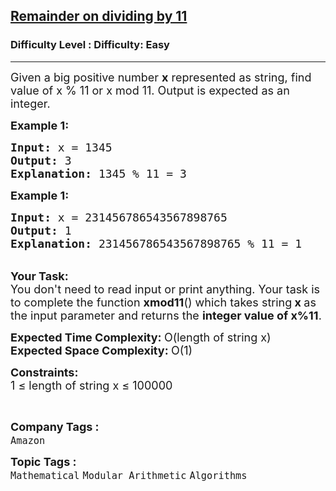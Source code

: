 <h2><a href="https://www.geeksforgeeks.org/problems/remainder-on-dividing-by-11--170647/1?page=1&company=Amazon&status=unsolved,attempted&sortBy=accuracy">Remainder on dividing by 11</a></h2><h3>Difficulty Level : Difficulty: Easy</h3><hr><div class="problems_problem_content__Xm_eO"><p><span style="font-size:18px">Given a big positive number <strong>x</strong> represented as string, find value of x % 11 or x mod 11. Output is expected as an integer.</span></p>

<p><strong><span style="font-size:18px">Example 1:</span></strong></p>

<pre><span style="font-size:18px"><strong>Input: </strong>x = 1345</span>
<span style="font-size:18px"><strong>Output: </strong>3
<strong>Explanation:</strong> 1345 % 11 = 3 </span>
</pre>

<p><strong><span style="font-size:18px">Example 1:</span></strong></p>

<pre><span style="font-size:18px"><strong>Input: </strong>x = 231456786543567898765</span>
<span style="font-size:18px"><strong>Output: </strong>1
<strong>Explanation:</strong> 231456786543567898765 % 11 = 1</span>
</pre>

<p><br>
<span style="font-size:18px"><strong>Your Task:</strong>&nbsp;&nbsp;<br>
You don't need to read input or print anything. Your task is to complete the function <strong>xmod11</strong>()&nbsp;which takes string<strong> x </strong>as the input parameter&nbsp;and returns the <strong>integer value of&nbsp;x%11</strong>.</span></p>

<p><strong><span style="font-size:18px">Expected Time Complexity: </span></strong><span style="font-size:18px">O(length of string x)<br>
<strong>Expected Space Complexity: </strong>O(1)</span></p>

<p><span style="font-size:18px"><strong>Constraints:</strong></span><br>
<span style="font-size:18px">1 ≤ length of string x ≤ 100000</span></p>

<p>&nbsp;</p>
</div><p><span style=font-size:18px><strong>Company Tags : </strong><br><code>Amazon</code>&nbsp;<br><p><span style=font-size:18px><strong>Topic Tags : </strong><br><code>Mathematical</code>&nbsp;<code>Modular Arithmetic</code>&nbsp;<code>Algorithms</code>&nbsp;